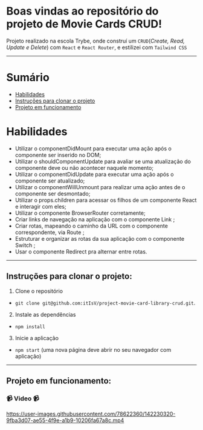 # Boas vindas ao repositório do projeto de Movie Cards CRUD!
Projeto realizado na escola Trybe, onde construí um `CRUD`(_Create, Read, Update e Delete_) com `React` e `React Router`, e estilizei com `Tailwind CSS`

---

# Sumário

- [Habilidades](#habilidades)
- [Instruções para clonar o projeto](#instruções-para-clonar-o-projeto)
- [Projeto em funcionamento](#projeto-em-funcionamento)

# Habilidades

- Utilizar o componentDidMount para executar uma ação após o componente ser inserido no DOM;
- Utilizar o shouldComponentUpdate para avaliar se uma atualização do componente deve ou não acontecer naquele momento;
- Utilizar o componentDidUpdate para executar uma ação após o componente ser atualizado;
- Utilizar o componentWillUnmount para realizar uma ação antes de o componente ser desmontado;
- Utilizar o props.children para acessar os filhos de um componente React e interagir com eles;
- Utilizar o componente BrowserRouter corretamente;
- Criar links de navegação na aplicação com o componente Link ;
- Criar rotas, mapeando o caminho da URL com o componente correspondente, via Route ;
- Estruturar e organizar as rotas da sua aplicação com o componente Switch ;
- Usar o componente Redirect pra alternar entre rotas.

---

## Instruções para clonar o projeto:

1. Clone o repositório
  * `git clone git@github.com:itIsV/project-movie-card-library-crud.git`.

2. Instale as dependências
  * `npm install`

3. Inicie a aplicação
  * `npm start` (uma nova página deve abrir no seu navegador com aplicação)

---



## Projeto em funcionamento:

### 📹 Video 📹

https://user-images.githubusercontent.com/78622360/142230320-9fba3d07-ae55-4f9e-a1b9-10206fa67a8c.mp4


